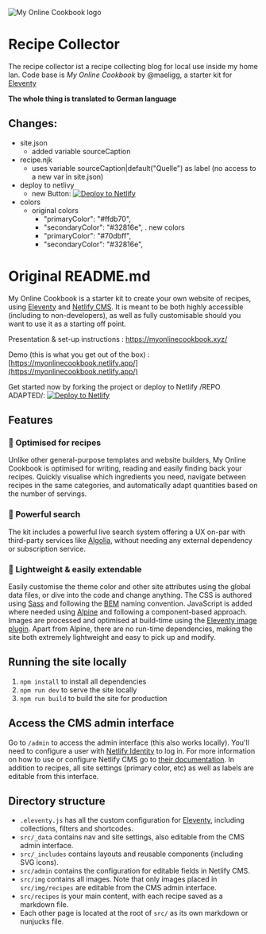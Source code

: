 ![My Online Cookbook logo](https://raw.githubusercontent.com/maeligg/my-online-cookbook/main/github-readme.svg)

# Recipe Collector

The recipe collector ist a recipe collecting blog for local use inside my home lan. 
Code base is *My Online Cookbook* by @maeligg, a starter kit for [Eleventy](https://11ty.io)

**The whole thing is translated to German language**

## Changes:
- site.json
  - added variable sourceCaption
- recipe.njk
  - uses variable sourceCaption|default("Quelle") as label (no access to a new var in site.json)
- deploy to netlivy
  - new Button: [![Deploy to Netlify](https://www.netlify.com/img/deploy/button.svg)](https://app.netlify.com/start/deploy?repository=https://github.com/m-e-st/recipe-collector.git&stack=cms)
- colors
  - original colors
    - "primaryColor": "#ffdb70",
    - "secondaryColor": "#32816e",
  . new colors
    - "primaryColor": "#70dbff",
    - "secondaryColor": "#32816e",
# Original README.md

My Online Cookbook is a starter kit to create your own website of recipes, using [Eleventy](https://11ty.io) and [Netlify CMS](https://www.netlifycms.org/). It is meant to be both highly accessible (including to non-developers), as well as fully customisable should you want to use it as a starting off point.

Presentation & set-up instructions : https://myonlinecookbook.xyz/

Demo (this is what you get out of the box) : [https://myonlinecookbook.netlify.app/](https://myonlinecookbook.netlify.app/)

Get started now by forking the project or deploy to Netlify /REPO ADAPTED/: [![Deploy to Netlify](https://www.netlify.com/img/deploy/button.svg)](https://app.netlify.com/start/deploy?repository=https://github.com/m-e-st/recipe-collector.git&stack=cms)

## Features

### 📘 Optimised for recipes
Unlike other general-purpose templates and website builders, My Online Cookbook is optimised for writing, reading and easily finding back your recipes. Quickly visualise which ingredients you need, navigate between recipes in the same categories, and automatically adapt quantities based on the number of servings.

### 💪 Powerful search
The kit includes a powerful live search system offering a UX on-par with third-party services like [Algolia](https://www.algolia.com/), without needing any external dependency or subscription service.


### 🧰 Lightweight & easily extendable
Easily customise the theme color and other site attributes using the global data files, or dive into the code and change anything. The CSS is authored using [Sass](https://sass-lang.com/) and following the [BEM](https://en.bem.info/) naming convention. JavaScript is added where needed using [Alpine](https://github.com/alpinejs/alpine) and following a component-based approach. Images are processed and optimised at build-time using the [Eleventy image plugin](https://www.11ty.dev/docs/plugins/image/). Apart from Alpine, there are no run-time dependencies, making the site both extremely lightweight and easy to pick up and modify.


## Running the site locally
1. `npm install` to install all dependencies
2. `npm run dev` to serve the site locally
3. `npm run build` to build the site for production


## Access the CMS admin interface
Go to `/admin` to access the admin interface (this also works locally). You'll need to configure a user with [Netlify Identity](https://docs.netlify.com/visitor-access/identity/) to log in. For more information on how to use or configure Netlify CMS go to [their documentation](https://www.netlifycms.org/docs/intro/). In addition to recipes, all site settings (primary color, etc) as well as labels are editable from this interface.


## Directory structure
* `.eleventy.js` has all the custom configuration for [Eleventy](https://11ty.io), including collections, filters and shortcodes.
* `src/_data` contains nav and site settings, also editable from the CMS admin interface.
* `src/_includes` contains layouts and reusable components (including SVG icons).
* `src/admin` contains the configuration for editable fields in Netlify CMS.
* `src/img` contains all images. Note that only images placed in `src/img/recipes` are editable from the CMS admin interface.
* `src/recipes` is your main content, with each recipe saved as a markdown file.
* Each other page is located at the root of `src/` as its own markdown or nunjucks file.
